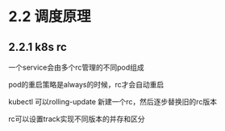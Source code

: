 # 2.2 调度原理
## 2.2.1 k8s rc

一个service会由多个rc管理的不同pod组成

pod的重启策略是always的时候，rc才会自动重启

kubectl 可以rolling-update 新建一个rc，然后逐步替换旧的rc版本

rc可以设置track实现不同版本的并存和区分
